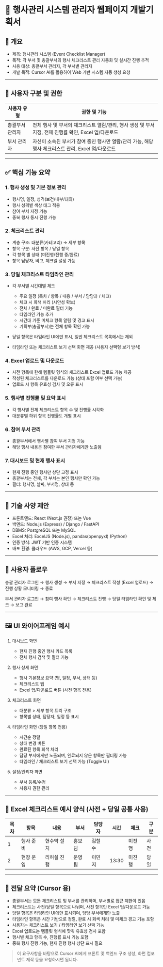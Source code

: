 # 🌟 행사관리 시스템 관리자 웹페이지 개발기획서

## 📌 개요

* 제목: 행사관리 시스템 (Event Checklist Manager)
* 목적: 각 부서 및 총괄부서의 행사 체크리스트 관리 자동화 및 실시간 진행 추적
* 사용 대상: 총괄부서 관리자, 각 부서별 관리자
* 개발 목적: Cursor AI를 활용하여 Web 기반 시스템 자동 생성 요청

---

## 👤 사용자 구분 및 권한

| 사용자 유형       | 권한 및 기능                                                         |
| ------------ | --------------------------------------------------------------- |
| 총괄부서 관리자 | 전체 행사 및 부서의 체크리스트 열람/관리, 행사 생성 및 부서 지정, 전체 진행률 확인, Excel 업/다운로드 |
| 부서 관리자   | 자신이 소속된 부서가 참여 중인 행사만 열람/관리 가능, 해당 행사 체크리스트 관리, Excel 업/다운로드    |

---

## ✅ 핵심 기능 요약

### 1. 행사 생성 및 기본 정보 관리

* 행사명, 일정, 성격(보건/내부/대외)
* 행사 성격별 색상 태그 적용
* 참여 부서 지정 기능
* 중복 행사 동시 진행 가능

### 2. 체크리스트 관리

* 계층 구조: 대분류(카테고리) → 세부 항목
* 항목 구분: 사전 항목 / 당일 항목
* 각 항목 별 상태 (미진행/진행 중/완료)
* 항목 담당자, 비고, 체크일 설정 가능

### 3. 당일 체크리스트 타임라인 관리

* 각 부서별 시간대별 체크

  * 주요 일정 (목차 / 항목 / 내용 / 부서 / 담당과 / 체크)
  * 체크 시 회색 처리 (시안성 확보)
  * 전체 / 완료 / 미완료 필터 기능
  * 타임라인 기능 추가
  * 시간대 기준 미체크 항목 알림 및 경고 표시
  * 기획부(총괄부서)는 전체 항목 확인 가능

* 당일 항목은 타임라인 UI에만 표시, 일반 체크리스트 목록에서는 제외

* 타임라인 또는 체크리스트 보기 선택 화면 제공 (사용자 선택형 보기 방식)

### 4. Excel 업로드 및 다운로드

* 사전 항목에 한해 템플릿 형식의 체크리스트 Excel 업로드 기능 제공
* 작성된 체크리스트를 다운로드 가능 (상태 포함 여부 선택 가능)
* 업로드 시 항목 유효성 검사 및 오류 표시

### 5. 행사별 진행률 및 요약 표시

* 각 행사별 전체 체크리스트 항목 수 및 진행률 시각화
* 대분류별 하위 항목 진행률도 개별 표시

### 6. 참여 부서 관리

* 총괄부서에서 행사별 참여 부서 지정 가능
* 해당 행사 내용은 참여한 부서 관리자에게만 노출됨

### 7. 대시보드 및 현재 행사 표시

* 현재 진행 중인 행사만 상단 고정 표시
* 총괄부서는 전체, 각 부서는 본인 행사만 확인 가능
* 필터: 행사명, 날짜, 부서명, 상태 등

---

## 🧩 기술 사양 제안

* 프론트엔드: React (Next.js 권장) 또는 Vue
* 백엔드: Node.js (Express) / Django / FastAPI
* DBMS: PostgreSQL 또는 MySQL
* Excel 처리: ExcelJS (Node.js), pandas(openpyxl) (Python)
* 인증 방식: JWT 기반 인증 시스템
* 배포 환경: 클라우드 (AWS, GCP, Vercel 등)

---

## 🧭 사용자 플로우

총괄 관리자 로그인 → 행사 생성 → 부서 지정 → 체크리스트 작성 (Excel 업로드) → 진행 상황 모니터링 → 종료

부서 관리자 로그인 → 참여 행사 확인 → 체크리스트 진행 → 당일 타임라인 확인 및 체크 → 보고 완료

---

## 🖼 UI 와이어프레임 예시

1. 대시보드 화면

   * 현재 진행 중인 행사 카드 목록
   * 전체 행사 검색 및 필터 기능

2. 행사 상세 화면

   * 행사 기본정보 요약 (명, 일정, 부서, 상태 등)
   * 체크리스트 탭
   * Excel 업/다운로드 버튼 (사전 항목 전용)

3. 체크리스트 화면 

   * 대분류 > 세부 항목 트리 구조
   * 항목별 상태, 담당자, 일정 등 표시

4. 타임라인 화면 (당일 항목 전용)

   * 시간순 정렬
   * 상태 변경 버튼
   * 완료된 항목 회색 처리
   * 담당 부서에게만 노출되며, 완료되지 않은 항목만 필터링 가능
   * 타임라인 / 체크리스트 보기 선택 가능 (Toggle UI)

5. 설정/관리자 화면

   * 부서 등록/수정
   * 사용자 권한 관리

---

## 📁 Excel 체크리스트 예시 양식 (사전 + 당일 공통 사용)

| 목차 | 항목    | 내용     | 부서  | 담당자 | 시간    | 체크  | 구분 |
| -- | ----- | ------ | --- | --- | ----- | --- | -- |
| 1  | 행사 준비 | 현수막 설치 | 홍보팀 | 김철수 |       | 미진행 | 사전 |
| 2  | 현장 운영 | 리허설 진행 | 운영팀 | 이민지 | 13:30 | 미진행 | 당일 |

---

## 📝 전달 요약 (Cursor 용)

* 총괄부서는 모든 체크리스트 및 부서를 관리하며, 부서별로 접근 제한이 있음
* 체크리스트는 사전/당일 항목으로 나뉘며, 사전 항목만 Excel 업/다운로드 가능
* 당일 항목은 타임라인 UI에만 표시되며, 담당 부서에게만 노출
* 타임라인 항목은 시간 기반으로 정렬, 완료 시 회색 처리 및 미체크 경고 기능 포함
* 사용자는 체크리스트 보기 / 타임라인 보기 선택 가능
* Excel 업로드는 템플릿 형식에 맞춰 유효성 검사 포함
* 행사별 체크 항목 수, 진행률 표시 기능 포함
* 중복 행사 진행 가능, 현재 진행 행사 상단 표시 필요

> 이 요구사항을 바탕으로 Cursor AI에게 프론트 및 백엔드 구조 생성, 화면 컴포넌트 제작 등을 요청하시면 됩니다.